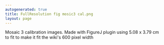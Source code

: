 ```yaml
---
autogenerated: true
title: FullResolution fig mosic3 cal.png
layout: page
---
```


Mosaic 3 calibration images. Made with FigureJ plugin using 5.08 x 3.79
cm to fit to make it fit the wiki's 600 pixel width
